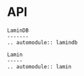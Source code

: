 # API

```{eval-rst}
LaminDB
-------
.. automodule:: lamindb

Lamin
-----
.. automodule:: lamin
```
